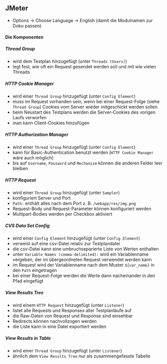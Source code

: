 ## JMeter

- Options -> Choose Language -> English (damit die Modulnamen zur Doku passen)

#### Die Komponenten

##### Thread Group
- wird dem Testplan hinzugefügt (unter `Threads (Users)`)
- legt fest, wie oft ein Request gesendet werden soll und mit wie vielen Threads

##### HTTP Cookie Manager
- wird einer `Thread Group` hinzugefügt (unter `Config Element`)
- muss im Request vorhanden sein, wenn bei einer Request-Folge (siehe `Thread Group`) Cookies vom Server wieder mitgeschickt werden sollen
- beim Neustart des Testplans werden die Server-Cookies des vorigen Laufs verworfen
- man kann Client-Cookies hinzufügen

##### HTTP Authorization Manager
- wird einer `Thread Group` hinzugefügt (unter `Config Element`)
- kann für Basic-Authentication benutzt werden (`HTTP Cookie Manager` wäre auch möglich)
- bis auf `Username`, `Password` und `Mechanism` können die anderen Felder leer bleiben

##### HTTP Request
- wird einer `Thread Group` hinzugefügt (unter `Sampler`)
- konfiguriert Server und Port
- `Path:` enthält alles nach dem Port z. B. `/webapp/res/img.png`
- Request-Body und Request-Parameter können konfiguriert werden
- Multipart-Bodies werden per Checkbox aktiviert

##### CVS Data Set Config
- wird einer `Config Element` hinzugefügt (unter `Config Element`)
- verweist auf eine csv-Datei relativ zur Testplandatei
- die csv-Datei kann eine umbruchseparierte Liste von Werten enthalten
- unter `Variable Names (comma-delimited):` wird ein Variablenname vergeben, der im übergeordneten Request verwendet werden kann
- im Request wird der Variablenname nach dem Muster `${var_name}` in den `Path` eingetragen
- bei einer Request-Folge werden die Werte dann nacheinander in den Pfad eingefügt

##### View Results Tree
- wird einem `HTTP Request` hinzugefügt (unter `Listener`)
- listet alle Requests und Responses aller Testplanläufe auf
- die Raw-Daten von Request und Response sind einsehbar
- Redirects können nachvollzogen werden
- die Liste kann in eine Datei exportiert werden

##### View Results in Table
- wird einer `Thread Group` hinzugefügt (unter `Listener`)
- ähnlich dem `View Results Tree` nur als zusammengefasste Tabelle
